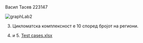 Васил Тасев 223147

![graphLab2](https://github.com/vasiltasev/SI_2024_lab2_223147/assets/164786354/851f9023-f97e-44d4-9aed-4f73a0cb8103)

3. Цикломатска комплексност е 10 според бројот на региони.

   
4. и 5. [Test cases.xlsx](https://github.com/vasiltasev/SI_2024_lab2_223147/files/15443984/Test.cases.xlsx)
